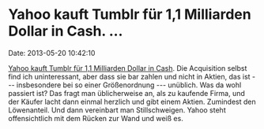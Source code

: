Yahoo kauft Tumblr für 1,1 Milliarden Dollar in Cash. \...
==========================================================

Date: 2013-05-20 10:42:10

[Yahoo kauft Tumblr für 1,1 Milliarden Dollar in
Cash](http://www.theverge.com/2013/5/19/4345640/yahoo-board-approves-tumblr-acquisition).
Die Acquisition selbst find ich uninteressant, aber dass sie bar zahlen
und nicht in Aktien, das ist --- insbesondere bei so einer Größenordnung
--- unüblich. Was da wohl passiert ist? Das fragt man üblicherweise an,
als zu kaufende Firma, und der Käufer lacht dann einmal herzlich und
gibt einem Aktien. Zumindest den Löwenanteil. Und dann vereinbart man
Stillschweigen. Yahoo steht offensichtlich mit dem Rücken zur Wand und
weiß es.

